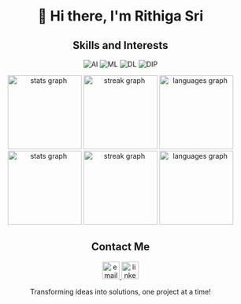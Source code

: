 <!-- Header Section -->
<h1 align="center">👋 Hi there, I'm Rithiga Sri </h1>

<!-- Skills and Interests Section -->
<h2 align="center">Skills and Interests</h2>
<p align="center">
  <img src="https://img.shields.io/badge/-Artificial%20Intelligence-blue" alt="AI">
  <img src="https://img.shields.io/badge/-Machine%20Learning-green" alt="ML">
  <img src="https://img.shields.io/badge/-Deep%20Learning-orange" alt="DL">
  <img src="https://img.shields.io/badge/-Digital%20Image%20Processing-red" alt="DIP">
</p>

<!-- GitHub Stats Section -->
<div align="center">
<img src="https://github-readme-stats.vercel.app/api?username=Rithigasri&hide_title=false&hide_rank=true&show_icons=true&include_all_commits=true&count_private=true&disable_animations=false&theme=radical&locale=en&hide_border=true" height="150" alt="stats graph" />
<img src="https://streak-stats.demolab.com?user=Rithigasri&locale=en&mode=daily&theme=radical&hide_border=false&border_radius=5" height="150" alt="streak graph" />
<img src="https://github-readme-stats.vercel.app/api/top-langs?username=Rithigasri&locale=en&hide_title=false&layout=compact&card_width=320&langs_count=5&theme=radical&hide_border=false" height="150" alt="languages graph" />

<img src="https://github-readme-stats.vercel.app/api?username=Rithigasri&hide_title=false&hide_rank=true&show_icons=true&include_all_commits=true&count_private=true&disable_animations=false&theme=dark&locale=en&hide_border=true" height="150" alt="stats graph" />
<img src="https://streak-stats.demolab.com?user=Rithigasri&locale=en&mode=daily&theme=dark&hide_border=false&border_radius=5" height="150" alt="streak graph" />
<img src="https://github-readme-stats.vercel.app/api/top-langs?username=Rithigasri&locale=en&hide_title=false&layout=compact&card_width=320&langs_count=5&theme=dark&hide_border=false" height="150" alt="languages graph" />



</div>


<!-- Contact Information Section -->
<h2 align="center">Contact Me </h2>
<p align="center">
  <a href="mailto:rithigasri383@gmail.com">
    <img src="https://img.shields.io/static/v1?message=Email&logo=gmail&label=&color=D14836&logoColor=white&style=for-the-badge" height="35" alt="email button" />
  </a>
  <a href="https://www.linkedin.com/in/rithigasrib">
    <img src="https://img.shields.io/static/v1?message=LinkedIn&logo=linkedin&label=&color=0077B5&logoColor=white&style=for-the-badge" height="35" alt="linkedin button" />
  </a>
</p>


<!-- Footer Section -->
<p align="center">
  Transforming ideas into solutions, one project at a time! 
</p>
